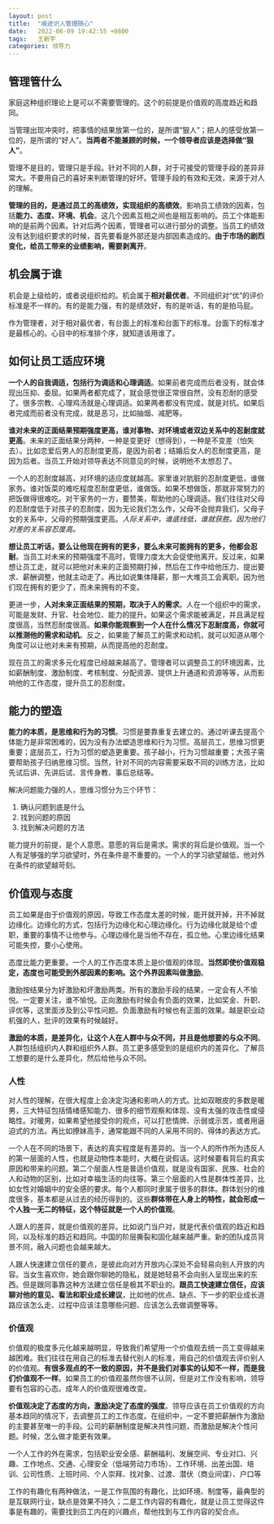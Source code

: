 ```yaml
---
layout: post
title:  "痕迹识人管理随心"
date:   2022-06-09 19:42:55 +0800
tags:   王新宇
categories: 领导力
---
```


## 管理管什么

家庭这种组织理论上是可以不需要管理的。这个的前提是价值观的高度趋近和趋同。

当管理出现冲突时，把事情的结果放第一位的，是所谓“狠人”；把人的感受放第一位的，是所谓的“好人”。**当两者不能兼顾的时候，一个领导者应该是选择做“狠人”**。

管理不是目的，管理只是手段。针对不同的人群，对于可接受的管理手段的差异非常大。不要用自己的喜好来判断管理的好坏。管理手段的有效和无效，来源于对人的理解。

**管理的目的，是通过员工的高绩效，实现组织的高绩效**。影响员工绩效的因素，包括**能力、态度、环境、机会**。这几个因素互相之间也是相互影响的。员工个体能影响的是前两个因素。针对后两个因素，管理者可以进行部分的调整。当员工的绩效没有达到组织要求的时候，首先要看是外部还是内部因素造成的。**由于市场的剧烈变化，给员工带来的业绩影响，需要剥离开**。

## 机会属于谁

机会是上级给的，或者说组织给的。机会属于**相对最优者**。不同组织对“优”的评价标准是不一样的。有的是能力强，有的是绩效好，有的是听话，有的是拍马屁。

作为管理者，对于相对最优者，有台面上的标准和台面下的标准。台面下的标准才是最核心的。心目中的标准排个序，就知道该用谁了。

## 如何让员工适应环境

**一个人的自我调适，包括行为调适和心理调适**。如果前者完成而后者没有，就会体现出压抑、委屈。如果两者都完成了，就会感觉很正常很自然，没有忍耐的感受了。很多宗教、心理鸡汤就是心理调适。如果两者都没有完成，就是对抗。如果后者完成而前者没有完成，就是恶习，比如抽烟、减肥等。

**谁对未来的正面结果预期强度更高，谁对事物、对环境或者双边关系中的忍耐度就更高**。未来的正面结果分两种，一种是变更好（想得到），一种是不变差（怕失去）。比如恋爱后男人的忍耐度更高，是因为前者；结婚后女人的忍耐度更高，是因为后者。当员工开始对领导表达不同意见的时候，说明他不太想忍了。

一个人的忍耐度越高，对环境的适应度就越高。家里谁对肮脏的忍耐度更低，谁做家务。谁对饭菜的难吃程度忍耐度更低，谁做饭。如果不想做饭，那就非常努力的把饭做得很难吃。对干家务的一方，要赞美，帮助他的心理调适。我们往往对父母的忍耐度低于对孩子的忍耐度，因为无论我们怎么作，父母不会抛弃我们，父母子女的关系中，父母的预期强度更高。*人际关系中，谁底线低，谁就获胜。因为他们对差的关系容忍度高。*

**想让员工听话，要么让他现在拥有的更多，要么未来可能拥有的更多，他都会忍耐**。当员工对未来的预期强度不高时，管理力度太大会促使他离开。反过来，如果想让员工走，就可以把他对未来的正面预期打掉，然后在工作中给他压力、提出要求、薪酬调整，他就主动走了。再比如说集体降薪，那一大堆员工会离职。因为他们现在拥有的更少了，而未来拥有的不变。

更进一步，**人对未来正面结果的预期，取决于人的需求**。人在一个组织中的需求，可能是发财、升官、社会地位、能力的提升。如果这个需求能被满足，并且满足程度很高，当然忍耐度很高。**如果你能观察到一个人在什么情况下忍耐度高，你就可以推测他的需求和动机**。反之，如果能了解员工的需求和动机，就可以知道从哪个角度可以让他对未来有预期，从而提高他的忍耐度。

现在员工的需求多元化程度已经越来越高了。管理者可以调整员工的环境因素，比如薪酬制度、激励制度、考核制度、分配资源、提供上升通道和资源等等，从而影响他的工作态度，提升员工的忍耐度。

## 能力的塑造

**能力的本质，是思维和行为的习惯**。习惯是要靠重复去建立的。通过听课去提高个体能力是非常困难的，因为没有办法塑造思维和行为习惯。高层员工，思维习惯更重要；底层员工，行为习惯的塑造更重要。孩子越小，行为习惯越重要；大孩子需要帮助孩子归纳思维习惯。当然，针对不同的内容需要采取不同的训练方法，比如先试后讲、先讲后试、言传身教、事后总结等。

解决问题能力强的人，思维习惯分为三个环节：

1. 确认问题到底是什么
2. 找到问题的原因
3. 找到解决问题的方法

能力提升的前提，是个人意愿。意愿的背后是需求。需求的背后是价值观。当一个人有足够强的学习欲望时，外在条件是不重要的。一个人的学习欲望越低，他对外在条件的欲望越苛刻。

## 价值观与态度

员工如果是由于价值观的原因，导致工作态度太差的时候，能开就开掉，开不掉就边缘化。边缘化的方式，包括行为边缘化和心理边缘化。行为边缘化就是给个虚职，重要的事情不让他参与。心理边缘化是当他不存在，孤立他。心里边缘化结果可能失控，要小心使用。

态度比能力更重要。一个人的工作态度本质上是价值观的体现。**当然即使价值观稳定，态度也可能受到外部因素的影响。这个外界因素叫做激励**。

激励按结果分为好激励和坏激励两类。所有的激励手段的结果，一定会有人不愉悦。一定要关注，谁不愉悦。正向激励有时候会有负面的效果，比如奖金、升职、评优等，这里面涉及到公平性问题。负面激励有时候也有正面的效果。越是职业动机强的人，批评的效果有时候越好。

**激励的本质，是差异化，让这个人在人群中与众不同，并且是他想要的与众不同**。人群包括组织内人群和组织外人群。员工更多感受到的是组织内的差异化。了解员工想要的是什么差异化，然后给他与众不同。

### 人性

对人性的理解，在很大程度上会决定沟通和影响人的方式。比如双眼皮的多数是暖男，三大特征包括情绪感知能力、很多的细节观察和体现、没有太强的攻击性或侵略性。对暖男，如果希望他接受你的观点，可以打悲情牌、示弱或示苦，或者用逼迫式的方法。再比如撩妹高手，通常能跟不同的人采用不同的、得体的表达方式。

一个人在不同的场景下，表达的真实程度是有差异的。当一个人的所作所为违反人的第一层面的人性，也就是动物性本能时，大概在说假话。这时候要看背后的真实原因和带来的问题。第二个层面人性是普适价值观，就是没有国家、民族、社会的人和动物的区别，比如对幸福生活的向往等。第三个层面的人性是群体性差异，比如女性对婚姻中的安全感的要求。每个人都同时隶属于很多的群体。群体划分的维度很多，基本都是从过去的经历得到的。这些**群体带在人身上的特性，就会形成一个人独一无二的特征，这个特征就是一个人的价值观**。

人跟人的差异，就是价值观的差异。比如说门当户对，就是代表价值观的趋近和趋同，以及标准的趋近和趋同。中国的阶层撕裂和固化越来越严重。新的团队成员背景不同，融入问题也会越来越大。

人跟人快速建立信任的要点，是彼此向对方开放内心深处不会轻易向别人开放的内容。当女生喜欢你，她会跟你聊她的隐私，就是她轻易不会向别人呈现出来的东西。但是跟同事靠这种方法建立信任是极其不职业的。**跟员工快速建立信任，应该聊对他的意见、看法和职业成长建议**，比如他的优点、缺点、下一步的职业成长道路应该怎么走、过程中应该注意哪些问题、应该怎么去做调整等等。

### 价值观

价值观的极度多元化越来越明显，导致我们希望用一个价值观去统一员工变得越来越困难。我们往往在用自己的标准去替代别人的标准，用自己的价值观去评价别人的价值观。**有很多观点的不一致的原因，并不是我们对事实的认知不一样，而是我们价值观不一样**。如果员工的价值观虽然你很不认同，但是对工作没有影响，领导要有包容的心态。成年人的价值观很难改变。

**价值观决定了态度的方向，激励决定了态度的强度**。领导应该在员工价值观的方向基本趋同的情况下，去调整员工的工作态度。在组织中，一定不要把薪酬作为激励的主要甚至唯一的手段。公司的薪酬制度是解决共性问题，而激励是解决个性问题。时候，怎么做才能更有效果。

一个人工作的外在需求，包括职业安全感、薪酬福利、发展空间、专业对口、兴趣、工作地点、交通、心理安全（低端劳动力市场）、工作环境、出差出国、培训、公司性质、上班时间、个人崇拜、找对象、过渡、潜伏（商业间谍）、户口等

工作的有趣化有两种做法，一是工作氛围的有趣化，比如环境、制度等，最典型的是互联网行业，缺点是效果不持久；二是工作内容的有趣化，就是让员工觉得这件事是有趣的，需要找到员工内在的兴趣点，帮他找到与工作内容的契合点。